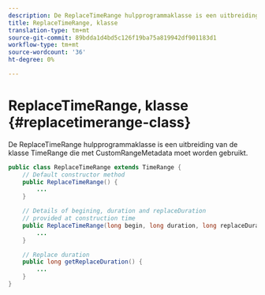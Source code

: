 ```yaml
---
description: De ReplaceTimeRange hulpprogrammaklasse is een uitbreiding van de klasse TimeRange die met CustomRangeMetadata moet worden gebruikt.
title: ReplaceTimeRange, klasse
translation-type: tm+mt
source-git-commit: 89bdda1d4bd5c126f19ba75a819942df901183d1
workflow-type: tm+mt
source-wordcount: '36'
ht-degree: 0%

---
```



# ReplaceTimeRange, klasse {#replacetimerange-class}

De ReplaceTimeRange hulpprogrammaklasse is een uitbreiding van de klasse TimeRange die met CustomRangeMetadata moet worden gebruikt.

```java
public class ReplaceTimeRange extends TimeRange {
    // Default constructor method
    public ReplaceTimeRange() { 
        ... 
    }

    // Details of begining, duration and replaceDuration 
    // provided at construction time 
    public ReplaceTimeRange(long begin, long duration, long replaceDuration) { 
        ... 
    }

    // Replace duration
    public long getReplaceDuration() { 
        ... 
    }
}
```
